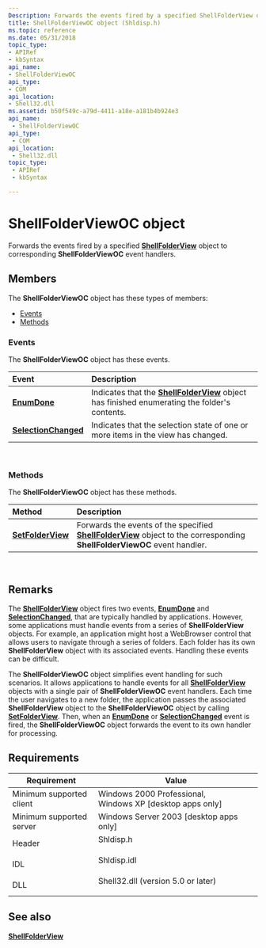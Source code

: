 ```yaml
---
Description: Forwards the events fired by a specified ShellFolderView object to corresponding ShellFolderViewOC event handlers.
title: ShellFolderViewOC object (Shldisp.h)
ms.topic: reference
ms.date: 05/31/2018
topic_type: 
- APIRef
- kbSyntax
api_name: 
- ShellFolderViewOC
api_type: 
- COM
api_location: 
- Shell32.dll
ms.assetid: b50f549c-a79d-4411-a18e-a181b4b924e3
api_name: 
 - ShellFolderViewOC
api_type: 
 - COM
api_location: 
 - Shell32.dll
topic_type: 
 - APIRef
 - kbSyntax

---
```


# ShellFolderViewOC object

Forwards the events fired by a specified [**ShellFolderView**](shellfolderview.md) object to corresponding **ShellFolderViewOC** event handlers.

## Members

The **ShellFolderViewOC** object has these types of members:

-   [Events](#events)
-   [Methods](#methods)

### Events

The **ShellFolderViewOC** object has these events.



| Event                                                          | Description                                                                                                                     |
|:---------------------------------------------------------------|:--------------------------------------------------------------------------------------------------------------------------------|
| [**EnumDone**](shellfolderviewoc-enumdone.md)                 | Indicates that the [**ShellFolderView**](shellfolderview.md) object has finished enumerating the folder's contents.<br/> |
| [**SelectionChanged**](shellfolderviewoc-selectionchanged.md) | Indicates that the selection state of one or more items in the view has changed.<br/>                                     |



 

### Methods

The **ShellFolderViewOC** object has these methods.



| Method                                                   | Description                                                                                                                                                 |
|:---------------------------------------------------------|:------------------------------------------------------------------------------------------------------------------------------------------------------------|
| [**SetFolderView**](shellfolderviewoc-setfolderview.md) | Forwards the events of the specified [**ShellFolderView**](shellfolderview.md) object to the corresponding **ShellFolderViewOC** event handler.<br/> |



 

## Remarks

The [**ShellFolderView**](shellfolderview.md) object fires two events, [**EnumDone**](shellfolderviewoc-enumdone.md) and [**SelectionChanged**](shellfolderviewoc-selectionchanged.md), that are typically handled by applications. However, some applications must handle events from a series of **ShellFolderView** objects. For example, an application might host a WebBrowser control that allows users to navigate through a series of folders. Each folder has its own **ShellFolderView** object with its associated events. Handling these events can be difficult.

The **ShellFolderViewOC** object simplifies event handling for such scenarios. It allows applications to handle events for all [**ShellFolderView**](shellfolderview.md) objects with a single pair of **ShellFolderViewOC** event handlers. Each time the user navigates to a new folder, the application passes the associated **ShellFolderView** object to the **ShellFolderViewOC** object by calling [**SetFolderView**](shellfolderviewoc-setfolderview.md). Then, when an [**EnumDone**](shellfolderviewoc-enumdone.md) or [**SelectionChanged**](shellfolderviewoc-selectionchanged.md) event is fired, the **ShellFolderViewOC** object forwards the event to its own handler for processing.

## Requirements



| Requirement | Value |
|-------------------------------------|---------------------------------------------------------------------------------------------------------------|
| Minimum supported client<br/> | Windows 2000 Professional, Windows XP \[desktop apps only\]<br/>                                        |
| Minimum supported server<br/> | Windows Server 2003 \[desktop apps only\]<br/>                                                          |
| Header<br/>                   | <dl> <dt>Shldisp.h</dt> </dl>                          |
| IDL<br/>                      | <dl> <dt>Shldisp.idl</dt> </dl>                        |
| DLL<br/>                      | <dl> <dt>Shell32.dll (version 5.0 or later)</dt> </dl> |



## See also

<dl> <dt>

[**ShellFolderView**](shellfolderview.md)
</dt> </dl>

 

 




